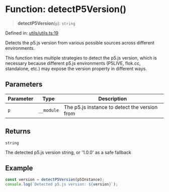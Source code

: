# Function: detectP5Version()

> **detectP5Version**(`p`): `string`

Defined in: [utils/utils.ts:19](https://github.com/humanbydefinition/p5.asciify/blob/ace1342891258faf7ebc3f7702cd043e86c2060a/src/lib/utils/utils.ts#L19)

Detects the p5.js version from various possible sources across different environments.

This function tries multiple strategies to detect the p5.js version, which is necessary
because different p5.js environments (P5LIVE, flok.cc, standalone, etc.) may expose
the version property in different ways.

## Parameters

| Parameter | Type       | Description                                   |
| --------- | ---------- | --------------------------------------------- |
| `p`       | `__module` | The p5.js instance to detect the version from |

## Returns

`string`

The detected p5.js version string, or '1.0.0' as a safe fallback

## Example

```typescript
const version = detectP5Version(p5Instance);
console.log(`Detected p5.js version: ${version}`);
```
